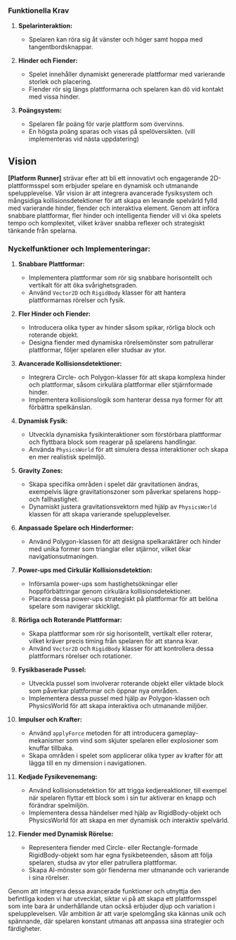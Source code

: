 ### Funktionella Krav

1. **Spelarinteraktion:**
   - Spelaren kan röra sig åt vänster och höger samt hoppa med tangentbordsknappar.

2. **Hinder och Fiender:**
   - Spelet innehåller dynamiskt genererade plattformar med varierande storlek och placering.
   - Fiender rör sig längs plattformarna och spelaren kan dö vid kontakt med vissa hinder.

3. **Poängsystem:**
   - Spelaren får poäng för varje plattform som övervinns.
   - En högsta poäng sparas och visas på spelöversikten. (vill implementeras vid nästa uppdatering)

## Vision

**[Platform Runner]** strävar efter att bli ett innovativt och engagerande 2D-plattformsspel som erbjuder spelare en dynamisk och utmanande spelupplevelse. Vår vision är att integrera avancerade fysiksystem och mångsidiga kollisionsdetektioner för att skapa en levande spelvärld fylld med varierande hinder, fiender och interaktiva element. Genom att införa snabbare plattformar, fler hinder och intelligenta fiender vill vi öka spelets tempo och komplexitet, vilket kräver snabba reflexer och strategiskt tänkande från spelarna.

### Nyckelfunktioner och Implementeringar:

1. **Snabbare Plattformar:**
   - Implementera plattformar som rör sig snabbare horisontellt och vertikalt för att öka svårighetsgraden.
   - Använd `Vector2D` och `RigidBody` klasser för att hantera plattformarnas rörelser och fysik.

2. **Fler Hinder och Fiender:**
   - Introducera olika typer av hinder såsom spikar, rörliga block och roterande objekt.
   - Designa fiender med dynamiska rörelsemönster som patrullerar plattformar, följer spelaren eller studsar av ytor.

3. **Avancerade Kollisionsdetektioner:**
   - Integrera Circle- och Polygon-klasser för att skapa komplexa hinder och plattformar, såsom cirkulära plattformar eller stjärnformade hinder.
   - Implementera kollisionslogik som hanterar dessa nya former för att förbättra spelkänslan.

4. **Dynamisk Fysik:**
   - Utveckla dynamiska fysikinteraktioner som förstörbara plattformar och flyttbara block som reagerar på spelarens handlingar.
   - Använda `PhysicsWorld` för att simulera dessa interaktioner och skapa en mer realistisk spelmiljö.

5. **Gravity Zones:**
   - Skapa specifika områden i spelet där gravitationen ändras, exempelvis lägre gravitationszoner som påverkar spelarens hopp- och fallhastighet.
   - Dynamiskt justera gravitationsvektorn med hjälp av `PhysicsWorld` klassen för att skapa varierande spelupplevelser.

6. **Anpassade Spelare och Hinderformer:**
   - Använd Polygon-klassen för att designa spelkaraktärer och hinder med unika former som trianglar eller stjärnor, vilket ökar navigationsutmaningen.

7. **Power-ups med Cirkulär Kollisionsdetektion:**
   - Införsamla power-ups som hastighetsökningar eller hoppförbättringar genom cirkulära kollisionsdetektioner.
   - Placera dessa power-ups strategiskt på plattformar för att belöna spelare som navigerar skickligt.

8. **Rörliga och Roterande Plattformar:**
   - Skapa plattformar som rör sig horisontellt, vertikalt eller roterar, vilket kräver precis timing från spelaren för att stanna kvar.
   - Använd `Vector2D` och `RigidBody` klasser för att kontrollera dessa plattformars rörelser och rotationer.

9. **Fysikbaserade Pussel:**
   - Utveckla pussel som involverar roterande objekt eller viktade block som påverkar plattformar och öppnar nya områden.
   - Implementera dessa pussel med hjälp av Polygon-klassen och PhysicsWorld för att skapa interaktiva och utmanande miljöer.

10. **Impulser och Krafter:**
    - Använd `applyForce` metoden för att introducera gameplay-mekanismer som vind som skjuter spelaren eller explosioner som knuffar tillbaka.
    - Skapa områden i spelet som applicerar olika typer av krafter för att lägga till en ny dimension i navigationen.

11. **Kedjade Fysikevenemang:**
    - Använd kollisionsdetektion för att trigga kedjereaktioner, till exempel när spelaren flyttar ett block som i sin tur aktiverar en knapp och förändrar spelmiljön.
    - Implementera dessa händelser med hjälp av RigidBody-objekt och PhysicsWorld för att skapa en mer dynamisk och interaktiv spelvärld.

12. **Fiender med Dynamisk Rörelse:**
    - Representera fiender med Circle- eller Rectangle-formade RigidBody-objekt som har egna fysikbeteenden, såsom att följa spelaren, studsa av ytor eller patrullera plattformar.
    - Skapa AI-mönster som gör fienderna mer utmanande och varierande i sina rörelser.

Genom att integrera dessa avancerade funktioner och utnyttja den befintliga koden vi har utvecklat, siktar vi på att skapa ett plattformsspel som inte bara är underhållande utan också erbjuder djup och variation i spelupplevelsen. Vår ambition är att varje spelomgång ska kännas unik och spännande, där spelaren konstant utmanas att anpassa sina strategier och färdigheter.




